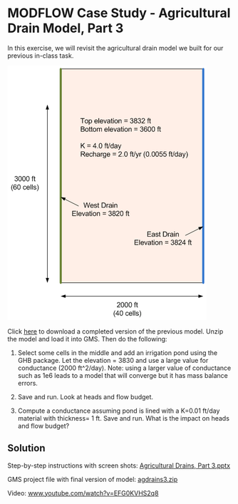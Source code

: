 # MODFLOW Case Study - Agricultural Drain Model, Part 3

In this exercise, we will revisit the agricultural drain model we built for our previous in-class task.

![planview.gif](planview.gif)

Click [<u>here</u>](agdrains2.zip) to download a completed version of the previous model. Unzip the model and load it into GMS. Then do the following:

1) Select some cells in the middle and add an irrigation pond using the GHB package. Let the elevation = 3830 and use a large value for conductance (2000 ft^2/day). Note: using a larger value of conductance such as 1e6 leads to a model that will converge but it has mass balance errors.

2) Save and run. Look at heads and flow budget.

3) Compute a conductance assuming pond is lined with a K=0.01 ft/day material with thickness= 1 ft. Save and run. What is the impact on heads and flow budget?

## Solution

Step-by-step instructions with screen shots: [<u>Agricultural Drains, Part 3.pptx</u>](Agricultural%20Drains%2C%20Part%203.pptx)

GMS project file with final version of model: [<u>agdrains3.zip</u>](agdrains3.zip)

Video: [<u>www.youtube.com/watch?v=EFG0KVHS2q8</u>](https://www.youtube.com/watch?v=EFG0KVHS2q8)
